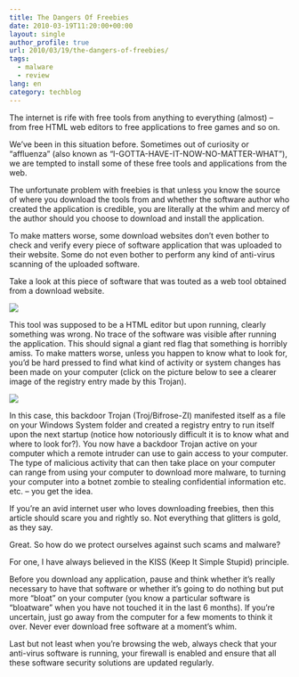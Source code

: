 ```yaml
---
title: The Dangers Of Freebies
date: 2010-03-19T11:20:00+00:00
layout: single
author_profile: true
url: 2010/03/19/the-dangers-of-freebies/
tags:
  - malware
  - review
lang: en
category: techblog
---
```

The internet is rife with free tools from anything to everything (almost) &#8211; from free HTML web editors to free applications to free games and so on.

We’ve been in this situation before. Sometimes out of curiosity or “affluenza” (also known as “I-GOTTA-HAVE-IT-NOW-NO-MATTER-WHAT”), we are tempted to install some of these free tools and applications from the web.

The unfortunate problem with freebies is that unless you know the source of where you download the tools from and whether the software author who created the application is credible, you are literally at the whim and mercy of the author should you choose to download and install the application.

To make matters worse, some download websites don’t even bother to check and verify every piece of software application that was uploaded to their website. Some do not even bother to perform any kind of anti-virus scanning of the uploaded software.

Take a look at this piece of software that was touted as a web tool obtained from a download website.

[![](http://4.bp.blogspot.com/_vaUVXcmC3OI/S6NTRhryP0I/AAAAAAAABTc/G3kAIdhTSE8/s400/bifrose1.jpg)](http://4.bp.blogspot.com/_vaUVXcmC3OI/S6NTRhryP0I/AAAAAAAABTc/G3kAIdhTSE8/s1600-h/bifrose1.jpg)

This tool was supposed to be a HTML editor but upon running, clearly something was wrong. No trace of the software was visible after running the application. This should signal a giant red flag that something is horribly amiss. To make matters worse, unless you happen to know what to look for, you’d be hard pressed to find what kind of activity or system changes has been made on your computer (click on the picture below to see a clearer image of the registry entry made by this Trojan).

[![](http://4.bp.blogspot.com/_vaUVXcmC3OI/S6NTR-Yl1VI/AAAAAAAABTg/Cws-JQv8Z2k/s400/bifrose2.jpg)](http://4.bp.blogspot.com/_vaUVXcmC3OI/S6NTR-Yl1VI/AAAAAAAABTg/Cws-JQv8Z2k/s1600-h/bifrose2.jpg)

In this case, this backdoor Trojan (Troj/Bifrose-ZI) manifested itself as a file on your Windows System folder and created a registry entry to run itself upon the next startup (notice how notoriously difficult it is to know what and where to look for?). You now have a backdoor Trojan active on your computer which a remote intruder can use to gain access to your computer. The type of malicious activity that can then take place on your computer can range from using your computer to download more malware, to turning your computer into a botnet zombie to stealing confidential information etc. etc. &#8211; you get the idea.

If you’re an avid internet user who loves downloading freebies, then this article should scare you and rightly so. Not everything that glitters is gold, as they say.

Great. So how do we protect ourselves against such scams and malware?

For one, I have always believed in the KISS (Keep It Simple Stupid) principle.

Before you download any application, pause and think whether it’s really necessary to have that software or whether it’s going to do nothing but put more “bloat” on your computer (you know a particular software is “bloatware” when you have not touched it in the last 6 months). If you’re uncertain, just go away from the computer for a few moments to think it over. Never ever download free software at a moment’s whim.

Last but not least when you’re browsing the web, always check that your anti-virus software is running, your firewall is enabled and ensure that all these software security solutions are updated regularly.
